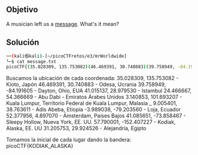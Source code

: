 ## Objetivo
A musician left us a [message](https://jupiter.challenges.picoctf.org/static/d5570d48262dbba2a31f2a940409ad9d/message.txt). What's it mean?

## Solución
```bash
──(kali㉿kali)-[~/picoCTFretos/e3/mrWorldwide]
└─$ cat message.txt 
picoCTF{(35.028309, 135.753082)(46.469391, 30.740883)(39.758949, -84.191605)(41.015137, 28.979530)(24.466667, 54.366669)(3.140853, 101.693207)_(9.005401, 38.763611)(-3.989038, -79.203560)(52.377956, 4.897070)(41.085651, -73.858467)(57.790001, -152.407227)(31.205753, 29.924526)}
```
Buscamos la ubicación de cada coordenada:
35.028309, 135.753082  - Kioto, Japón
46.469391, 30.740883 - Odesa, Ucrania
39.758949, -84.191605 - Dayton, Ohio, EUA
41.015137, 28.979530 - Istambul
24.466667, 54.366669 - Abu Dabi - Emiratos Árabes Unidos
3.140853, 101.693207 - Kuala Lumpur, Territorio Federal de Kuala Lumpur, Malasia
_
9.005401, 38.763611 - Adís Abeba, Etiopía
-3.989038, -79.203560 - Loja, Ecuador
52.377956, 4.897070 - Ámsterdam, Países Bajos
41.085651, -73.858467 - Sleepy Hollow, Nueva York, EE. UU.
57.790001, -152.407227 - Kodiak, Alaska, EE. UU
31.205753, 29.924526 -  Alejandría, Egipto

Tomamos la inicial de cada lugar dando la bandera: picoCTF{KODIAK_ALASKA}

